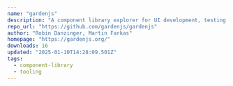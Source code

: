 ```yaml
---
name: "gardenjs"
description: "A component library explorer for UI development, testing and documentation."
repo_url: "https://github.com/gardenjs/gardenjs"
author: "Robin Danzinger, Martin Farkas"
homepage: "https://gardenjs.org/"
downloads: 16
updated: "2025-01-10T14:28:09.501Z"
tags: 
  - component-library
  - tooling
---
```

